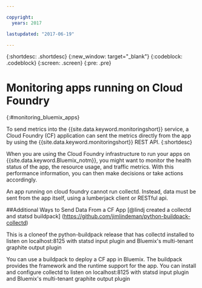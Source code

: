 ```yaml
---

copyright:
  years: 2017

lastupdated: "2017-06-19"

---
```



{:shortdesc: .shortdesc}
{:new_window: target="_blank"}
{:codeblock: .codeblock}
{:screen: .screen}
{:pre: .pre}

# Monitoring apps running on Cloud Foundry
 {:#monitoring_bluemix_apps}

To send metrics into the {{site.data.keyword.monitoringshort}} service, a Cloud Foundry (CF) application can sent the metrics directly from the app by using the {{site.data.keyword.monitoringshort}} REST API.
{:shortdesc}

When you are using the Cloud Foundry infrastructure to run your apps on {{site.data.keyword.Bluemix_notm}}, you might want to monitor the health status of the app, the resource usage, and traffic metrics. With this performance information, you can then make decisions or take actions accordingly.


An app running on cloud foundry cannot run collectd. Instead, data must be sent from the app itself, using a lumberjack client or RESTful api. 

##Additional Ways to Send Data From a CF App [@lindj created a collectd and statsd buildpack] (https://github.com/jimlindeman/python-buildpack-collectd)

This is a cloneof the python-buildpack release that has collectd installed to listen on localhost:8125 with statsd input plugin and Bluemix's multi-tenant graphite output plugin 

You can use a buildpack to deploy a CF app in Bluemix. The buildpack provides the framework and the runtime support for the app. You can install and configure collectd to listen on localhost:8125 with statsd input plugin and Bluemix's multi-tenant graphite output plugin 